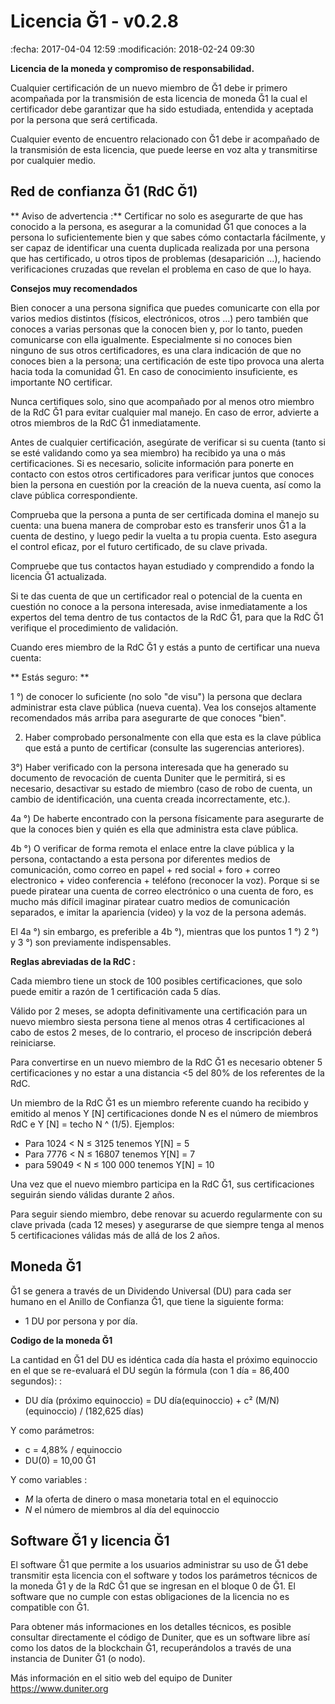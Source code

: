 Licencia Ğ1 - v0.2.8
===================

:fecha: 2017-04-04 12:59
:modificación: 2018-02-24 09:30

**Licencia de la moneda y compromiso de responsabilidad.**

Cualquier certificación de un nuevo miembro de Ğ1 debe ir primero acompañada por la transmisión de esta licencia de moneda Ğ1 la cual el certificador debe garantizar que ha sido estudiada, entendida y aceptada por la persona que será certificada.

Cualquier evento de encuentro relacionado con Ğ1 debe ir acompañado de la transmisión de esta licencia, que puede leerse en voz alta y transmitirse por cualquier medio.

Red de confianza Ğ1 (RdC Ğ1)
------------------------------

** Aviso de advertencia :** Certificar no solo es asegurarte de que has conocido a la persona, es asegurar a la comunidad Ğ1 que conoces a la persona lo suficientemente bien y que sabes cómo contactarla fácilmente, y ser capaz de identificar una cuenta duplicada realizada por una persona que has certificado, u otros tipos de problemas (desaparición ...), haciendo verificaciones cruzadas que revelan el problema en caso de que lo haya.

**Consejos muy recomendados**

Bien conocer a una persona significa que puedes comunicarte con ella por varios medios distintos (físicos, electrónicos, otros ...) pero también que conoces a varias personas que la conocen bien y, por lo tanto, pueden comunicarse con ella igualmente. Especialmente si no conoces bien ninguno de sus otros certificadores, es una clara indicación de que no conoces bien a la persona; una certificación de este tipo provoca una alerta hacia toda la comunidad Ğ1. En caso de conocimiento insuficiente, es importante NO certificar.

Nunca certifiques solo, sino que acompañado por al menos otro miembro de la RdC Ğ1 para evitar cualquier mal manejo. En caso de error, advierte a otros miembros de la RdC Ğ1 inmediatamente.

Antes de cualquier certificación, asegúrate de verificar si su cuenta (tanto si se esté validando como ya sea miembro) ha recibido ya una o más certificaciones. Si es necesario, solicite información para ponerte en contacto con estos otros certificadores para verificar juntos que conoces bien la persona en cuestión por la creación de la nueva cuenta, así como la clave pública correspondiente.

Comprueba que la persona a punta de ser certificada domina el manejo su cuenta: una buena manera de comprobar esto es transferir unos Ğ1 a la cuenta de destino, y luego pedir la vuelta a tu propia cuenta. Esto asegura el control eficaz, por el futuro certificado, de su clave privada.

Compruebe que tus contactos hayan estudiado y comprendido a fondo la licencia Ğ1 actualizada.

Si te das cuenta de que un certificador real o potencial de la cuenta en cuestión no conoce a la persona interesada, avise inmediatamente a los expertos del tema dentro de tus contactos de la RdC Ğ1, para que la RdC Ğ1 verifique el procedimiento de validación.

Cuando eres miembro de la RdC Ğ1 y estás a punto de certificar una nueva cuenta:


** Estás seguro: **

1 °) de conocer lo suficiente (no solo "de visu") la persona que declara administrar esta clave pública (nueva cuenta). Vea los consejos altamente recomendados más arriba para asegurarte de que conoces "bien".

2) Haber comprobado personalmente con ella que esta es la clave pública que está a punto de certificar (consulte las sugerencias anteriores).

3°) Haber verificado con la persona interesada que ha generado su documento de revocación de cuenta Duniter que le permitirá, si es necesario, desactivar su estado de miembro (caso de robo de cuenta, un cambio de identificación, una cuenta creada incorrectamente, etc.).

4a °) De haberte encontrado con la persona físicamente para asegurarte de que la conoces bien y quién es ella que administra esta clave pública.

4b °) O verificar de forma remota el enlace entre la clave pública y la persona, contactando a esta persona por diferentes medios de comunicación, como correo en papel + red social + foro + correo electronico + video conferencia + teléfono (reconocer la voz). Porque si se puede piratear una cuenta de correo electrónico o una cuenta de foro, es mucho más difícil imaginar piratear cuatro medios de comunicación separados, e imitar la apariencia (video) y la voz de la persona además.

El 4a °) sin embargo, es preferible a 4b °), mientras que los puntos 1 °) 2 °) y 3 °) son previamente indispensables.

**Reglas abreviadas de la RdC :**

Cada miembro tiene un stock de 100 posibles certificaciones, que solo puede emitir a razón de 1 certificación cada 5 días.

Válido por 2 meses, se adopta definitivamente una certificación para un nuevo miembro siesta persona tiene al menos otras 4 certificaciones al cabo de estos 2 meses, de lo contrario, el proceso de inscripción deberá reiniciarse.

Para convertirse en un nuevo miembro de la RdC Ğ1 es necesario obtener 5 certificaciones y no estar a una distancia <5 del 80% de los referentes de la RdC.

Un miembro de la RdC Ğ1 es un miembro referente cuando ha recibido y emitido al menos Y [N] certificaciones donde N es el número de miembros RdC e Y [N] = techo N ^ (1/5). Ejemplos:

* Para 1024 < N ≤ 3125 tenemos Y[N] = 5
* Para 7776 < N ≤ 16807 tenemos Y[N] = 7
* para 59049 < N ≤ 100 000 tenemos Y[N] = 10

Una vez que el nuevo miembro participa en  la RdC Ğ1, sus certificaciones seguirán siendo válidas durante 2 años.

Para seguir siendo miembro, debe renovar su acuerdo regularmente con su clave privada (cada 12 meses) y asegurarse de que siempre tenga al menos 5 certificaciones válidas más de allá de los 2 años.

Moneda Ğ1
----------

Ğ1 se genera a través de un Dividendo Universal (DU) para cada ser humano en el Anillo de Confianza Ğ1, que tiene la siguiente forma:

* 1 DU por persona y por día.

**Codigo de la moneda Ğ1**

La cantidad en Ğ1 del DU es idéntica cada día hasta el próximo equinoccio en el que se re-evaluará el DU según la fórmula (con 1 día = 86,400 segundos): :

* DU día (próximo equinoccio) = DU día(equinoccio) + c² (M/N)(equinoccio) / (182,625 días)

Y como parámetros:

* c = 4,88% / equinoccio
* DU(0) = 10,00 Ğ1

Y como variables :

* *M* la oferta de dinero o masa monetaria total en el equinoccio
* *N* el número de miembros al día del equinoccio

Software Ğ1 y licencia Ğ1
--------------------------

El software Ğ1 que permite a los usuarios administrar su uso de Ğ1 debe transmitir esta licencia con el software y todos los parámetros técnicos de la moneda Ğ1 y de la RdC Ğ1 que se ingresan en el bloque 0 de Ğ1. El software que no cumple con estas obligaciones de la licencia no es compatible con Ğ1.

Para obtener más informaciones en los detalles técnicos, es posible consultar directamente el código de Duniter, que es un software libre así como los datos de la blockchain Ğ1, recuperándolos a través de una instancia de Duniter Ğ1 (o nodo).

Más información en el sitio web del equipo de Duniter https://www.duniter.org
